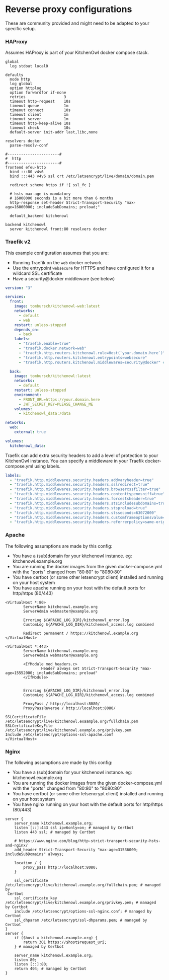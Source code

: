 # Reverse proxy configurations

These are community provided and might need to be adapted to your specific setup.

### HAProxy

Assumes HAProxy is part of your KitchenOwl docker compose stack.

```
global
  log stdout local0

defaults
  mode http
  log global
  option httplog
  option forwardfor if-none
  retries                 3
  timeout http-request    10s
  timeout queue           1m
  timeout connect         10s
  timeout client          1m
  timeout server          1m
  timeout http-keep-alive 10s
  timeout check           10s
  default-server init-addr last,libc,none

resolvers docker
  parse-resolv-conf

#-----------------------#
#  http
#-----------------------#
frontend efeu-http
  bind :::80 v4v6
  bind :::443 v4v6 ssl crt /etc/letsencrypt/live/domain/domain.pem

  redirect scheme https if !{ ssl_fc }

  # hsts max-age is mandatory
  # 16000000 seconds is a bit more than 6 months
  http-response set-header Strict-Transport-Security "max-age=16000000; includeSubDomains; preload;"

  default_backend kitchenowl

backend kitchenowl
  server kitchenowl front:80 resolvers docker

```

### Traefik v2

This example configuration assumes that you are:

- Running Traefik on the `web` docker network
- Use the entrypoint `websecure` for HTTPS and have configured it for a wildcard SSL certificate
- Have a security@docker middleware (see below)

```yml
version: "3"

services:
  front:
    image: tombursch/kitchenowl-web:latest
    networks:
      - default
      - web
    restart: unless-stopped
    depends_on:
      - back
    labels:
      - "traefik.enable=true"
      - "traefik.docker.network=web"
      - "traefik.http.routers.kitchenowl.rule=Host(`your.domain.here`)"
      - "traefik.http.routers.kitchenowl.entrypoints=websecure"
      - "traefik.http.routers.kitchenowl.middlewares=security@docker" # Use to apply security middlewares

  back:
    image: tombursch/kitchenowl:latest
    networks:
      - default
    restart: unless-stopped
    environment:
      - FRONT_URL=https://your.domain.here
      - JWT_SECRET_KEY=PLEASE_CHANGE_ME
    volumes:
      - kitchenowl_data:/data

networks:
  web:
    external: true

volumes:
  kitchenowl_data:
```

Traefik can add extra security headers to add a level of protection to your KitchenOwl instance. You can specify a middleware in your Traefik docker-compose.yml using labels.

```yml
labels:
  - "traefik.http.middlewares.security.headers.addvaryheader=true"
  - "traefik.http.middlewares.security.headers.sslredirect=true"
  - "traefik.http.middlewares.security.headers.browserxssfilter=true"
  - "traefik.http.middlewares.security.headers.contenttypenosniff=true"
  - "traefik.http.middlewares.security.headers.forcestsheader=true"
  - "traefik.http.middlewares.security.headers.stsincludesubdomains=true"
  - "traefik.http.middlewares.security.headers.stspreload=true"
  - "traefik.http.middlewares.security.headers.stsseconds=63072000"
  - "traefik.http.middlewares.security.headers.customframeoptionsvalue=SAMEORIGIN"
  - "traefik.http.middlewares.security.headers.referrerpolicy=same-origin"
```

### Apache

The following assumptions are made by this config:

- You have a (sub)domain for your kitchenowl instance. eg: kitchenowl.example.org
- You are running the docker images from the given docker-compose.yml with the "ports" changed from "80:80" to "8080:80"
- You have certbot (or some other letsencrypt client) installed and running on your host system
- You have apache running on your host with the default ports for http/https (80/443)

```
<VirtualHost *:80>
        ServerName kitchenowl.example.org
        ServerAdmin webmaster@example.org

        ErrorLog ${APACHE_LOG_DIR}/kitchenowl_error.log
        CustomLog ${APACHE_LOG_DIR}/kitchenowl_access.log combined

        Redirect permanent / https://kitchenowl.example.org
</VirtualHost>

<VirtualHost *:443>
        ServerName kitchenowl.example.org
        ServerAdmin webmaster@example.org

        <IfModule mod_headers.c>
                Header always set Strict-Transport-Security "max-age=15552000; includeSubDomains; preload"
        </IfModule>


        ErrorLog ${APACHE_LOG_DIR}/kitchenowl_error.log
        CustomLog ${APACHE_LOG_DIR}/kitchenowl_access.log combined

        ProxyPass / http://localhost:8080/
        ProxyPassReverse / http://localhost:8080/

SSLCertificateFile /etc/letsencrypt/live/kitchenowl.exaample.org/fullchain.pem
SSLCertificateKeyFile /etc/letsencrypt/live/kitchenowl.example.org/privkey.pem
Include /etc/letsencrypt/options-ssl-apache.conf
</VirtualHost>
```

### Nginx

The following assumptions are made by this config:

- You have a (sub)domain for your kitchenowl instance. eg: kitchenowl.example.org
- You are running the docker images from the given docker-compose.yml with the "ports" changed from "80:80" to "8080:80"
- You have certbot (or some other letsencrypt client) installed and running on your host system
- You have nginx running on your host with the default ports for http/https (80/443)

```
server {
    server_name kitchenowl.example.org;
    listen [::]:443 ssl ipv6only=on; # managed by Certbot
    listen 443 ssl; # managed by Certbot

    # https://www.nginx.com/blog/http-strict-transport-security-hsts-and-nginx/
    add_header Strict-Transport-Security "max-age=31536000; includeSubDomains" always;

    location / {
        proxy_pass http://localhost:8080;
    }

    ssl_certificate /etc/letsencrypt/live/kitchenowl.example.org/fullchain.pem; # managed by
 Certbot
    ssl_certificate_key /etc/letsencrypt/live/kitchenowl.example.org/privkey.pem; # managed 
by Certbot
    include /etc/letsencrypt/options-ssl-nginx.conf; # managed by Certbot
    ssl_dhparam /etc/letsencrypt/ssl-dhparams.pem; # managed by Certbot
}
server {
    if ($host = kitchenowl.example.org) {
        return 301 https://$host$request_uri;
    } # managed by Certbot

    server_name kitchenowl.example.org;
    listen 80;
    listen [::]:80;
    return 404; # managed by Certbot
}
```
